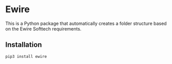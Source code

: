 # Ewire

This is a Python package that automatically creates a folder structure based on the Ewire Softtech requirements.

## Installation

```bash
pip3 install ewire